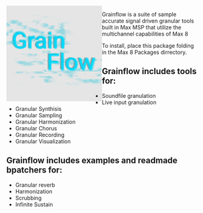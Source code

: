 <img style="float: left;" src="/icon.png" width="250"  />


Grainflow is a suite of sample accurate signal driven granular tools built in Max MSP that utilize the multichannel capabilities of Max 8

To install, place this package folding in the Max 8 Packages dirrectory. 

## Grainflow includes tools for:
* Soundfile granulation 
* Live input granulation 
* Granular Synthisis 
* Granular Sampling
* Granular Harmonization
* Granular Chorus
* Granular Recording
* Granular Visualization

## Grainflow includes examples and readmade bpatchers for:
* Granular reverb
* Harmonization
* Scrubbing
* Infinite Sustain
